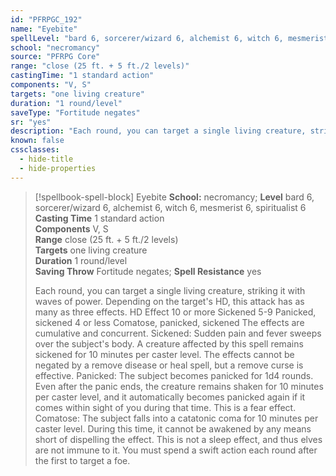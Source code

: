```yaml
---
id: "PFRPGC_192"
name: "Eyebite"
spellLevel: "bard 6, sorcerer/wizard 6, alchemist 6, witch 6, mesmerist 6, spiritualist 6"
school: "necromancy"
source: "PFRPG Core"
range: "close (25 ft. + 5 ft./2 levels)"
castingTime: "1 standard action"
components: "V, S"
targets: "one living creature"
duration: "1 round/level"
saveType: "Fortitude negates"
sr: "yes"
description: "Each round, you can target a single living creature, striking it with waves of power. Depending on the target's HD, this attack has as many as three effects. HD Effect 10 or more Sickened 5-9 Panicked, sickened 4 or less Comatose, panicked, sickened The effects are cumulative and concurrent. Sickened: Sudden pain and fever sweeps over the subject's body. A creature affected by this spell remains sickened for 10 minutes per caster level. The effects cannot be negated by a remove disease or heal spell, but a remove curse is effective. Panicked: The subject becomes panicked for 1d4 rounds. Even after the panic ends, the creature remains shaken for 10 minutes per caster level, and it automatically becomes panicked again if it comes within sight of you during that time. This is a fear effect. Comatose: The subject falls into a catatonic coma for 10 minutes per caster level. During this time, it cannot be awakened by any means short of dispelling the effect. This is not a sleep effect, and thus elves are not immune to it. You must spend a swift action each round after the first to target a foe."
known: false
cssclasses:
  - hide-title
  - hide-properties
---
```


> [!spellbook-spell-block] Eyebite
> **School:** necromancy; **Level** bard 6, sorcerer/wizard 6, alchemist 6, witch 6, mesmerist 6, spiritualist 6
> **Casting Time** 1 standard action  
> **Components** V, S  
> **Range** close (25 ft. + 5 ft./2 levels)  
> **Targets** one living creature  
> **Duration** 1 round/level  
> **Saving Throw** Fortitude negates; **Spell Resistance** yes
> 
> Each round, you can target a single living creature, striking it with waves of power. Depending on the target's HD, this attack has as many as three effects. HD Effect 10 or more Sickened 5-9 Panicked, sickened 4 or less Comatose, panicked, sickened The effects are cumulative and concurrent. Sickened: Sudden pain and fever sweeps over the subject's body. A creature affected by this spell remains sickened for 10 minutes per caster level. The effects cannot be negated by a remove disease or heal spell, but a remove curse is effective. Panicked: The subject becomes panicked for 1d4 rounds. Even after the panic ends, the creature remains shaken for 10 minutes per caster level, and it automatically becomes panicked again if it comes within sight of you during that time. This is a fear effect. Comatose: The subject falls into a catatonic coma for 10 minutes per caster level. During this time, it cannot be awakened by any means short of dispelling the effect. This is not a sleep effect, and thus elves are not immune to it. You must spend a swift action each round after the first to target a foe.
